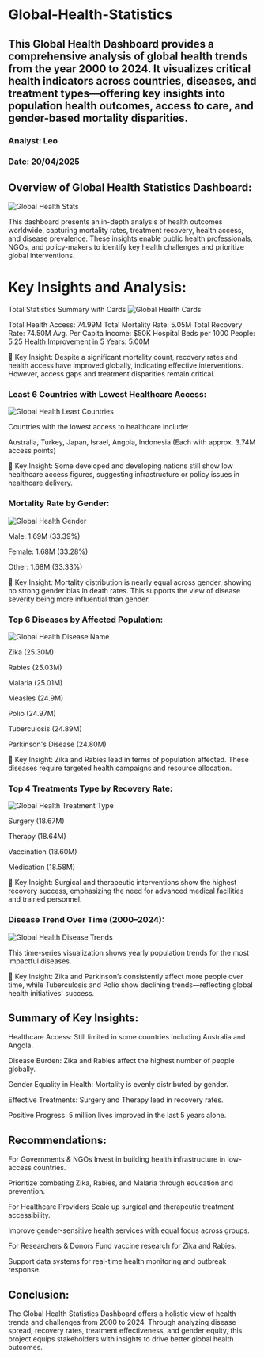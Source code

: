 # Global-Health-Statistics
## This Global Health Dashboard provides a comprehensive analysis of global health trends from the year 2000 to 2024. It visualizes critical health indicators across countries, diseases, and treatment types—offering key insights into population health outcomes, access to care, and gender-based mortality disparities.
### Analyst: Leo
### Date: 20/04/2025

## Overview of Global Health Statistics Dashboard:
![Global Health Stats](https://github.com/user-attachments/assets/d9e6f29a-b7ae-4b2c-bbc5-2c8fa165a345)



This dashboard presents an in-depth analysis of health outcomes worldwide, capturing mortality rates, treatment recovery, health access, and disease prevalence. These insights enable public health professionals, NGOs, and policy-makers to identify key health challenges and prioritize global interventions.

# Key Insights and Analysis:

Total Statistics Summary with Cards
![Global Health Cards](https://github.com/user-attachments/assets/0f750625-d744-4b98-944a-2fb226d086f3)



Total Health Access: 74.99M
Total Mortality Rate: 5.05M
Total Recovery Rate: 74.50M
Avg. Per Capita Income: $50K
Hospital Beds per 1000 People: 5.25
Health Improvement in 5 Years: 5.00M

📌 Key Insight: Despite a significant mortality count, recovery rates and health access have improved globally, indicating effective interventions. However, access gaps and treatment disparities remain critical.

### Least 6 Countries with Lowest Healthcare Access:
![Global Health Least Countries](https://github.com/user-attachments/assets/ad4bc5ac-b194-4da3-be3a-47ff1dd34984)


Countries with the lowest access to healthcare include:

Australia, Turkey, Japan, Israel, Angola, Indonesia (Each with approx. 3.74M access points)

📌 Key Insight: Some developed and developing nations still show low healthcare access figures, suggesting infrastructure or policy issues in healthcare delivery.


### Mortality Rate by Gender:
![Global Health Gender](https://github.com/user-attachments/assets/bb2f97ac-ad5c-48e2-bd66-65b66a0975d3)


Male: 1.69M (33.39%)

Female: 1.68M (33.28%)

Other: 1.68M (33.33%)

📌 Key Insight: Mortality distribution is nearly equal across gender, showing no strong gender bias in death rates. This supports the view of disease severity being more influential than gender.



### Top 6 Diseases by Affected Population:
![Global Health Disease Name](https://github.com/user-attachments/assets/1713632a-81f1-49ff-ac70-72188ed15aa7)


Zika (25.30M)

Rabies (25.03M)

Malaria (25.01M)

Measles (24.9M)

Polio (24.97M)

Tuberculosis (24.89M)

Parkinson's Disease (24.80M)

📌 Key Insight: Zika and Rabies lead in terms of population affected. These diseases require targeted health campaigns and resource allocation.


### Top 4 Treatments Type by Recovery Rate:
![Global Health Treatment Type](https://github.com/user-attachments/assets/9239f6b5-baea-411d-afc5-1382ee4e55fb)


Surgery (18.67M)

Therapy (18.64M)

Vaccination (18.60M)

Medication (18.58M)

📌 Key Insight: Surgical and therapeutic interventions show the highest recovery success, emphasizing the need for advanced medical facilities and trained personnel.



### Disease Trend Over Time (2000–2024):
![Global Health Disease Trends](https://github.com/user-attachments/assets/858b725b-1a64-4290-ad26-718424aed69f)


This time-series visualization shows yearly population trends for the most impactful diseases.

📌 Key Insight: Zika and Parkinson’s consistently affect more people over time, while Tuberculosis and Polio show declining trends—reflecting global health initiatives' success.

## Summary of Key Insights:
Healthcare Access: Still limited in some countries including Australia and Angola.

Disease Burden: Zika and Rabies affect the highest number of people globally.

Gender Equality in Health: Mortality is evenly distributed by gender.

Effective Treatments: Surgery and Therapy lead in recovery rates.

Positive Progress: 5 million lives improved in the last 5 years alone.

## Recommendations:
For Governments & NGOs
Invest in building health infrastructure in low-access countries.

Prioritize combating Zika, Rabies, and Malaria through education and prevention.

For Healthcare Providers
Scale up surgical and therapeutic treatment accessibility.

Improve gender-sensitive health services with equal focus across groups.

For Researchers & Donors
Fund vaccine research for Zika and Rabies.

Support data systems for real-time health monitoring and outbreak response.

## Conclusion:
The Global Health Statistics Dashboard offers a holistic view of health trends and challenges from 2000 to 2024. Through analyzing disease spread, recovery rates, treatment effectiveness, and gender equity, this project equips stakeholders with insights to drive better global health outcomes.
